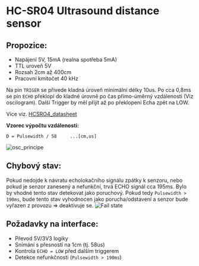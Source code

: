 # **HC-SR04** Ultrasound distance sensor

## **Propozice:**
* Napájení 5V, 15mA (realna spotřeba 5mA)
* TTL uroveň 5V
* Rozsah 2cm až 400cm
* Pracovní kmitočet 40 kHz

Na pin `TRIGER` se přivede kladná úroveň minimální délky 10us. Po cca 0,8ms se pin `ECHO` překlopí do kladné úrovně po čas přímo-úměrný vzdálenosti (Viz oscilogram). Další Trigger by měl příjít až po překlopení Echa zpět na LOW. 

Více viz. [HCSRO4_datasheet](HCSRO4_datasheet.pdf)

**Vzorec výpočtu vzdálenosti:**
```
D = Pulsewidth / 58     ...[cm,us]
````

![osc_principe](Oscilograms/osc_principe.png)

## Chybový stav:
Pokud nedojde k návratu echolokačního signálu zpátky k senzoru, nebo pokud je senzor zanesený a nefunkční, trvá ECHO signál cca 195ms. Bylo by vhodné tento stav detekovat jako poruchový. Pokud tedy `Pulsewidth > 190ms`, bude tento stav vyhodnocen jako porucha/odstavení a senzor bude vyřazen z provozu => deaktivuje se.
![Fail state](Oscilograms/osc_fault.png)

## **Požadavky na interface:**

* Převod 5V/3V3 logiky
* Snímání s přesností na 1cm (tj. 58us)
* Kontrola `ECHO = LOW` před dalším triggerem
* Detekce nefunkčnosti (`Pulsewidth > 190ms`)